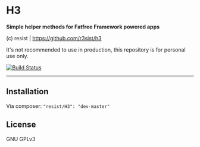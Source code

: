 # H3

**Simple helper methods for Fatfree Framework powered apps**  

(c) resist | https://github.com/r3sist/h3

It's not recommended to use in production, this repository is for personal use only. 

[![Build Status](https://travis-ci.org/r3sist/h3.svg?branch=master)](https://travis-ci.org/r3sist/h3)

---

## Installation

Via composer: `"resist/H3": "dev-master"`

## License

GNU GPLv3